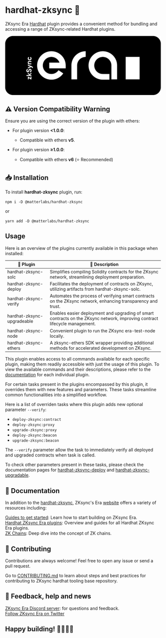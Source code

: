 # hardhat-zksync 🚀

ZKsync Era [Hardhat](https://hardhat.org/) plugin provides a convenient method for bundling and accessing a range of ZKsync-related Hardhat plugins.

![Era Logo](https://github.com/matter-labs/era-contracts/raw/main/eraLogo.svg)

## ⚠️ Version Compatibility Warning

Ensure you are using the correct version of the plugin with ethers:
- For plugin version **<1.0.0**:
  - Compatible with ethers **v5**.

- For plugin version **≥1.0.0**:
  - Compatible with ethers **v6** (⭐ Recommended)

## 📥 Installation

To install **hardhat-zksync** plugin, run:

`npm i -D @matterlabs/hardhat-zksync`

or

`yarn add -D @matterlabs/hardhat-zksync`

## Usage

Here is an overview of the plugins currently available in this package when installed:

| 🔌 Plugin                     | 📄 Description                                                                                                                    |
|-------------------------------|-----------------------------------------------------------------------------------------------------------------------------------|
| hardhat-zksync-solc           | Simplifies compiling Solidity contracts for the ZKsync network, streamlining deployment preparation.                              |
| hardhat-zksync-deploy         | Facilitates the deployment of contracts on ZKsync, utilizing artifacts from hardhat-zksync-solc.                            |
| hardhat-zksync-verify         | Automates the process of verifying smart contracts on the ZKsync network, enhancing transparency and trust.                       |
| hardhat-zksync-upgradeable    | Enables easier deployment and upgrading of smart contracts on the ZKsync network, improving contract lifecycle management.        |
| hardhat-zksync-node           | Convenient plugin to run the ZKsync era-test-node locally.                                                                        |
| hardhat-zksync-ethers         | A zksync-ethers SDK wrapper providing additional methods for accelerated development on ZKsync.                                   |


This plugin enables access to all commands available for each specific plugin, making them readily accessible with just the usage of this plugin. To view the available commands and their descriptions, please refer to the [documentation](https://docs.zksync.io/build/tooling/hardhat/getting-started) for each individual plugin.

For certain tasks present in the plugins encompassed by this plugin, it overrides them with new features and parameters. These tasks streamline common functionalities into a simplified workflow.

Here is a list of overriden tasks where this plugin adds new optional parameter `--verify`:

- `deploy-zksync:contract`
- `deploy-zksync:proxy` 
- `upgrade-zksync:proxy`
- `deploy-zksync:beacon`
- `upgrade-zksync:beacon`

The `--verify` parameter allow the task to immediately verify all deployed and upgraded contracts when task is called.

To check other parameters present in these tasks, please check the documentation pages for [hardhat-zksync-deploy](https://docs.zksync.io/build/tooling/hardhat/hardhat-zksync-deploy) and [hardhat-zksync-upgradable](https://docs.zksync.io/build/tooling/hardhat/hardhat-zksync-upgradable).

## 📝 Documentation

In addition to the [hardhat-zksync](http://docs.zksync.io/build/tooling/hardhat/hardhat-zksync.html), ZKsync's Era [website](https://docs.zksync.io/build) offers a variety of resources including:

[Guides to get started](https://docs.zksync.io/build/start-coding/zksync-101): Learn how to start building on ZKsync Era.\
[Hardhat ZKsync Era plugins](https://docs.zksync.io/build/tooling/hardhat/getting-started): Overview and guides for all Hardhat ZKsync Era plugins.\
[ZK Chains](https://docs.zksync.io/zk-stack/concepts/zk-chains#what-are-zk-chains): Deep dive into the concept of ZK chains.

## 🤝 Contributing

Contributions are always welcome! Feel free to open any issue or send a pull request.

Go to [CONTRIBUTING.md](https://github.com/matter-labs/hardhat-zksync/blob/main/.github/CONTRIBUTING.md) to learn about steps and best practices for contributing to ZKsync hardhat tooling base repository.  


## 🙌 Feedback, help and news

[ZKsync Era Discord server](https://join.zksync.dev/): for questions and feedback.\
[Follow ZKsync Era on Twitter](https://twitter.com/zksync)

## Happy building! 👷‍♀️👷‍♂️